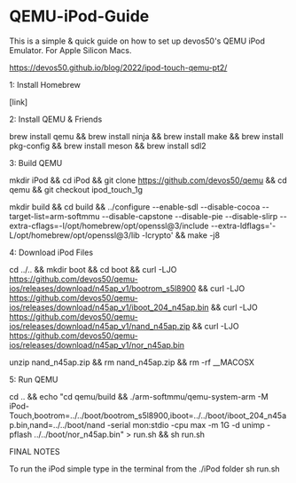 # QEMU-iPod-Guide
This is a simple &amp; quick guide on how to set up devos50's QEMU iPod Emulator. For Apple Silicon Macs.

https://devos50.github.io/blog/2022/ipod-touch-qemu-pt2/



1: Install Homebrew

[link]


2: Install QEMU & Friends

brew install qemu && brew install ninja && brew install make && brew install pkg-config && brew install meson && brew install sdl2


3: Build QEMU

mkdir iPod && cd iPod && git clone https://github.com/devos50/qemu && cd qemu && git checkout ipod_touch_1g

mkdir build && cd build && ../configure --enable-sdl --disable-cocoa --target-list=arm-softmmu --disable-capstone --disable-pie --disable-slirp --extra-cflags=-I/opt/homebrew/opt/openssl@3/include --extra-ldflags='-L/opt/homebrew/opt/openssl@3/lib -lcrypto' && make -j8


4: Download iPod Files

cd ../.. && mkdir boot && cd boot && curl -LJO https://github.com/devos50/qemu-ios/releases/download/n45ap_v1/bootrom_s5l8900 && curl -LJO https://github.com/devos50/qemu-ios/releases/download/n45ap_v1/iboot_204_n45ap.bin && curl -LJO https://github.com/devos50/qemu-ios/releases/download/n45ap_v1/nand_n45ap.zip && curl -LJO https://github.com/devos50/qemu-ios/releases/download/n45ap_v1/nor_n45ap.bin

unzip nand_n45ap.zip && rm nand_n45ap.zip && rm -rf __MACOSX

5: Run QEMU

cd .. && echo "cd qemu/build && ./arm-softmmu/qemu-system-arm -M iPod-Touch,bootrom=../../boot/bootrom_s5l8900,iboot=../../boot/iboot_204_n45ap.bin,nand=../../boot/nand -serial mon:stdio -cpu max -m 1G -d unimp -pflash ../../boot/nor_n45ap.bin" > run.sh && sh run.sh


FINAL NOTES

To run the iPod simple type in the terminal from the ./iPod folder
sh run.sh
